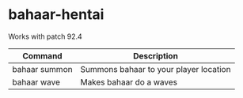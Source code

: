 # bahaar-hentai

Works with patch 92.4


Command | Description
--- | ---
bahaar summon | Summons bahaar to your player location
bahaar wave | Makes bahaar do a waves
